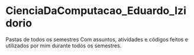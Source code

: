# CienciaDaComputacao_Eduardo_Izidorio
Pastas de todos os semestres
Com assuntos, atividades e códigos feitos e utilizados por mim durante
todos os semestres.
